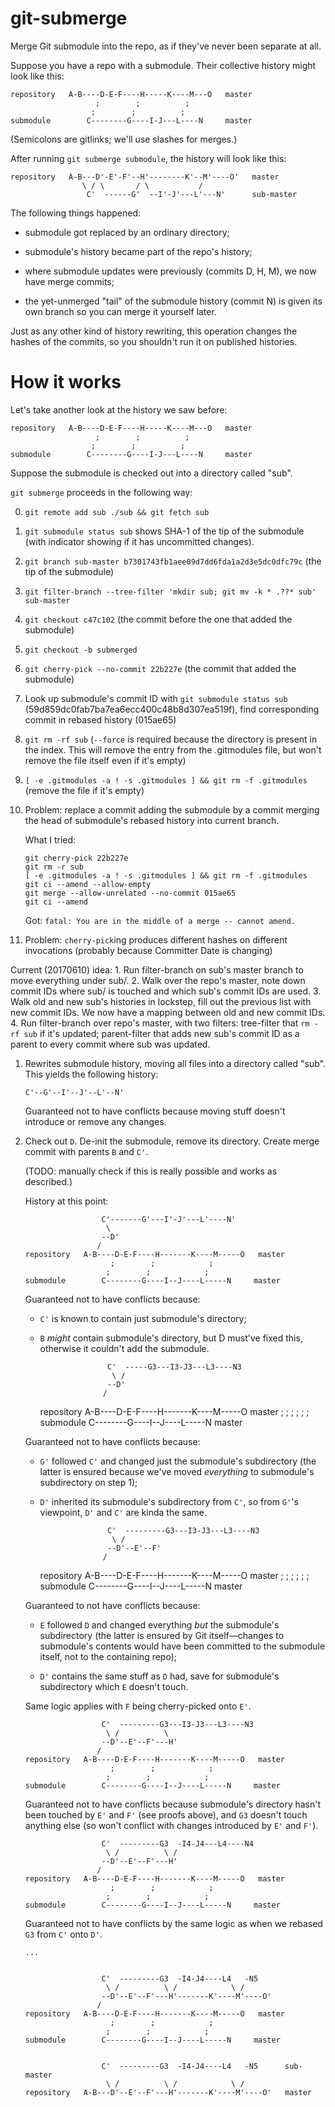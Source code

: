 git-submerge
============

Merge Git submodule into the repo, as if they've never been separate at all.



Suppose you have a repo with a submodule. Their collective history might look
like this:

    repository   A-B----D-E-F----H-----K----M---O   master
                       ;        ;          ;
                      ;        ;          ;
    submodule        C--------G----I-J---L----N     master

(Semicolons are gitlinks; we'll use slashes for merges.)

After running `git submerge submodule`, the history will look like this:

    repository   A-B---D'-E'-F'--H'--------K'--M'----O'   master
                    \ / \       / \           /
                     C'  ------G'  --I'-J'---L'---N'      sub-master

The following things happened:

* submodule got replaced by an ordinary directory;

* submodule's history became part of the repo's history;

* where submodule updates were previously (commits D, H, M), we now have merge
  commits;

* the yet-unmerged "tail" of the submodule history (commit N) is given its own
  branch so you can merge it yourself later.

Just as any other kind of history rewriting, this operation changes the hashes
of the commits, so you shouldn't run it on published histories.


How it works
============

Let's take another look at the history we saw before:

    repository   A-B----D-E-F----H-----K----M---O   master
                       ;        ;          ;
                      ;        ;          ;
    submodule        C--------G----I-J---L----N     master

Suppose the submodule is checked out into a directory called "sub".

`git submerge` proceeds in the following way:

0.  `git remote add sub ./sub && git fetch sub`
1.  `git submodule status sub` shows SHA-1 of the tip of the submodule (with indicator showing if it has uncommitted changes).
2.  `git branch sub-master b7301743fb1aee09d7dd6fda1a2d3e5dc0dfc79c` (the tip of the submodule)
3.  `git filter-branch --tree-filter 'mkdir sub; git mv -k * .??* sub' sub-master`
4.  `git checkout c47c102` (the commit before the one that added the submodule)
5.  `git checkout -b submerged`
6.  `git cherry-pick --no-commit 22b227e` (the commit that added the submodule)
7.  Look up submodule's commit ID with `git submodule status sub` (59d859dc0fab7ba7ea6ecc400c48b8d307ea519f), find corresponding commit in rebased history (015ae65)
7.  `git rm -rf sub` (`--force` is required because the directory is present in the index. This will remove the entry from the .gitmodules file, but won't remove the file itself even if it's empty)
8.  `[ -e .gitmodules -a ! -s .gitmodules ] && git rm -f .gitmodules` (remove the file if it's empty)
9.  Problem: replace a commit adding the submodule by a commit merging the head of submodule's rebased history into current branch.

    What I tried:

    ```
    git cherry-pick 22b227e
    git rm -r sub
    [ -e .gitmodules -a ! -s .gitmodules ] && git rm -f .gitmodules
    git ci --amend --allow-empty
    git merge --allow-unrelated --no-commit 015ae65
    git ci --amend
    ```

    Got: `fatal: You are in the middle of a merge -- cannot amend.`

10. Problem: `cherry-pick`ing produces different hashes on different invocations (probably because Committer Date is changing)


Current (20170610) idea:
    1. Run filter-branch on sub's master branch to move everything under sub/.
    2. Walk over the repo's master, note down commit IDs where sub/ is touched and which sub's commit IDs are used.
    3. Walk old and new sub's histories in lockstep, fill out the previous list with new commit IDs. We now have a mapping between old and new commit IDs.
    4. Run filter-branch over repo's master, with two filters:
        tree-filter that `rm -rf sub` if it's updated;
        parent-filter that adds new sub's commit ID as a parent to every commit where sub was updated.


1.  Rewrites submodule history, moving all files into a directory called "sub".
    This yields the following history:

        C'--G'--I'--J'--L'--N'

    Guaranteed not to have conflicts because moving stuff doesn't introduce or
    remove any changes.

2.  Check out `D`. De-init the submodule, remove its directory. Create merge
    commit with parents `B` and `C'`.

    (TODO: manually check if this is really possible and works as described.)

    History at this point:

                         C'-------G'---I'-J'---L'----N'
                          \
                         --D'
                        /
        repository   A-B----D-E-F----H-------K----M-----O   master
                           ;        ;            ;
                          ;        ;            ;
        submodule        C--------G----I--J----L-----N     master

    Guaranteed not to have conflicts because:

    * `C'` is known to contain just submodule's directory;

    * `B` *might* contain submodule's directory, but D must've fixed this,
      otherwise it couldn't add the submodule.


                         C'  -----G3---I3-J3---L3----N3
                          \ /
                         --D'
                        /
        repository   A-B----D-E-F----H-------K----M-----O   master
                           ;        ;            ;
                          ;        ;            ;
        submodule        C--------G----I--J----L-----N     master

    Guaranteed not to have conflicts because:

    * `G'` followed `C'` and changed just the submodule's subdirectory (the
      latter is ensured because we've moved *everything* to submodule's
      subdirectory on step 1);

    * `D'` inherited its submodule's subdirectory from `C'`, so from `G'`'s
      viewpoint, `D'` and `C'` are kinda the same.


                         C'  ---------G3---I3-J3---L3----N3
                          \ /
                         --D'--E'--F'
                        /
        repository   A-B----D-E-F----H-------K----M-----O   master
                           ;        ;            ;
                          ;        ;            ;
        submodule        C--------G----I--J----L-----N     master

    Guaranteed to not have conflicts because:

    * `E` followed `D` and changed everything *but* the submodule's
      subdirectory (the latter is ensured by Git itself—changes to submodule's
      contents would have been committed to the submodule itself, not to the
      containing repo);

    * `D'` contains the same stuff as `D` had, save for submodule's
      subdirectory which `E` doesn't touch.

    Same logic applies with `F` being cherry-picked onto `E'`.

                         C'  ---------G3---I3-J3---L3----N3
                          \ /          \
                         --D'--E'--F'---H'
                        /
        repository   A-B----D-E-F----H-------K----M-----O   master
                           ;        ;            ;
                          ;        ;            ;
        submodule        C--------G----I--J----L-----N     master

    Guaranteed not to have conflicts because submodule's directory hasn't been
    touched by `E'` and `F'` (see proofs above), and `G3` doesn't touch
    anything else (so won't conflict with changes introduced by `E'` and `F'`).


                         C'  ---------G3  -I4-J4---L4----N4
                          \ /          \ /
                         --D'--E'--F'---H'
                        /
        repository   A-B----D-E-F----H-------K----M-----O   master
                           ;        ;            ;
                          ;        ;            ;
        submodule        C--------G----I--J----L-----N     master

    Guaranteed not to have conflicts by the same logic as when we rebased `G3`
    from `C'` onto `D'`.

        ...


                         C'  ---------G3  -I4-J4----L4   -N5
                          \ /          \ /            \ /
                         --D'--E'--F'---H'-------K'----M'----O'
                        /
        repository   A-B----D-E-F----H-------K----M-----O   master
                           ;        ;            ;
                          ;        ;            ;
        submodule        C--------G----I--J----L-----N     master


                         C'  ---------G3  -I4-J4----L4   -N5      sub-master
                          \ /          \ /            \ /
        repository   A-B---D'--E'--F'---H'-------K'----M'----O'   master
